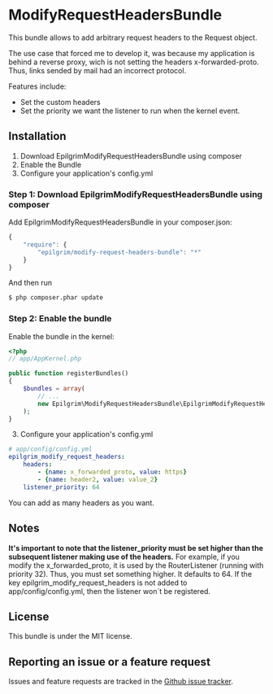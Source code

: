 ModifyRequestHeadersBundle
=============

This bundle allows to add arbitrary request headers to the Request object.

The use case that forced me to develop it, was because my application is behind a reverse proxy, wich is not setting the headers x-forwarded-proto. Thus, links sended by mail had an incorrect protocol.

Features include:

- Set the custom headers
- Set the priority we want the listener to run when the kernel event.

Installation
------------

1. Download EpilgrimModifyRequestHeadersBundle using composer
2. Enable the Bundle
3. Configure your application's config.yml

### Step 1: Download EpilgrimModifyRequestHeadersBundle using composer
Add EpilgrimModifyRequestHeadersBundle in your composer.json:

```js
{
    "require": {
        "epilgrim/modify-request-headers-bundle": "*"
    }
}
```

And then run

``` bash
$ php composer.phar update
```

### Step 2: Enable the bundle
Enable the bundle in the kernel:

``` php
<?php
// app/AppKernel.php

public function registerBundles()
{
    $bundles = array(
        // ...
        new Epilgrim\ModifyRequestHeadersBundle\EpilgrimModifyRequestHeadersBundle(),
    );
}
```

3. Configure your application's config.yml

``` yaml
# app/config/config.yml
epilgrim_modify_request_headers:
    headers:
        - {name: x_forwarded_proto, value: https}
        - {name: header2, value: value_2}
    listener_priority: 64
```
You can add as many headers as you want.


Notes
-------

**It's important to note that the listener_priority must be set higher than the subsequent listener making use of the headers.**
For example, if you modify the x_forwarded_proto, it is used by the RouterListener (running with priority 32). Thus, you must set something higher. It defaults to 64.
If the key epilgrim_modify_request_headers is not added to app/config/config.yml, then the listener won´t be registered.

License
-------

This bundle is under the MIT license.

Reporting an issue or a feature request
---------------------------------------

Issues and feature requests are tracked in the [Github issue tracker](https://github.com/Epilgrim/ModifyRequestHeadersBundle/issues).

